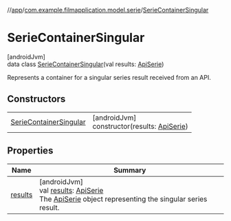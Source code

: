 //[app](../../../index.md)/[com.example.filmapplication.model.serie](../index.md)/[SerieContainerSingular](index.md)

# SerieContainerSingular

[androidJvm]\
data class [SerieContainerSingular](index.md)(val results: [ApiSerie](../-api-serie/index.md))

Represents a container for a singular series result received from an API.

## Constructors

| | |
|---|---|
| [SerieContainerSingular](-serie-container-singular.md) | [androidJvm]<br>constructor(results: [ApiSerie](../-api-serie/index.md)) |

## Properties

| Name | Summary |
|---|---|
| [results](results.md) | [androidJvm]<br>val [results](results.md): [ApiSerie](../-api-serie/index.md)<br>The [ApiSerie](../-api-serie/index.md) object representing the singular series result. |
